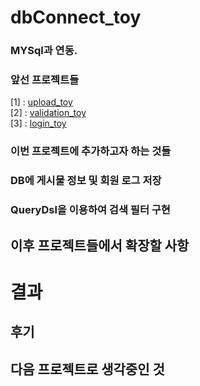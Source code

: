 # dbConnect_toy

### MYSql과 연동. 

### 앞선 프로젝트들
[1] : [upload_toy](https://github.com/cpu500m/upload_toy)<br>
[2] : [validation_toy](https://github.com/cpu500m/validation_toy)<br>
[3] : [login_toy](https://github.com/cpu500m/login_toy)<br>
### 이번 프로젝트에 추가하고자 하는 것들

### DB에 게시물 정보 및 회원 로그 저장

### QueryDsl을 이용하여 검색 필터 구현


## 이후 프로젝트들에서 확장할 사항

# 결과 


## 후기


## 다음 프로젝트로 생각중인 것


